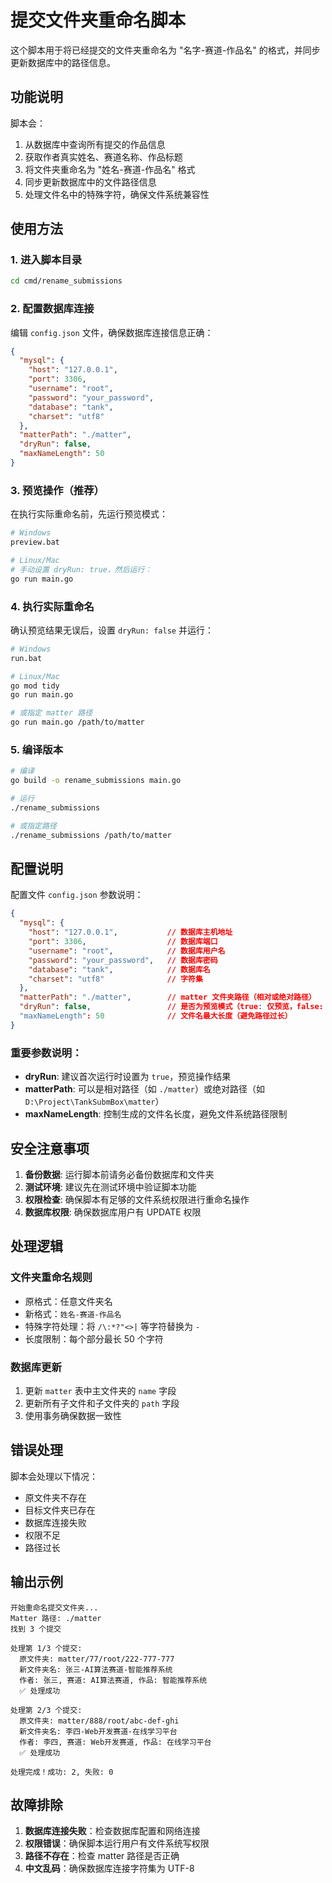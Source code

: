 # 提交文件夹重命名脚本

这个脚本用于将已经提交的文件夹重命名为 "名字-赛道-作品名" 的格式，并同步更新数据库中的路径信息。

## 功能说明

脚本会：
1. 从数据库中查询所有提交的作品信息
2. 获取作者真实姓名、赛道名称、作品标题
3. 将文件夹重命名为 "姓名-赛道-作品名" 格式
4. 同步更新数据库中的文件路径信息
5. 处理文件名中的特殊字符，确保文件系统兼容性

## 使用方法

### 1. 进入脚本目录
```bash
cd cmd/rename_submissions
```

### 2. 配置数据库连接
编辑 `config.json` 文件，确保数据库连接信息正确：
```json
{
  "mysql": {
    "host": "127.0.0.1",
    "port": 3306,
    "username": "root",
    "password": "your_password",
    "database": "tank",
    "charset": "utf8"
  },
  "matterPath": "./matter",
  "dryRun": false,
  "maxNameLength": 50
}
```

### 3. 预览操作（推荐）
在执行实际重命名前，先运行预览模式：
```bash
# Windows
preview.bat

# Linux/Mac
# 手动设置 dryRun: true，然后运行：
go run main.go
```

### 4. 执行实际重命名
确认预览结果无误后，设置 `dryRun: false` 并运行：
```bash
# Windows
run.bat

# Linux/Mac
go mod tidy
go run main.go

# 或指定 matter 路径
go run main.go /path/to/matter
```

### 5. 编译版本
```bash
# 编译
go build -o rename_submissions main.go

# 运行
./rename_submissions

# 或指定路径
./rename_submissions /path/to/matter
```

## 配置说明

配置文件 `config.json` 参数说明：

```json
{
  "mysql": {
    "host": "127.0.0.1",           // 数据库主机地址
    "port": 3306,                  // 数据库端口
    "username": "root",            // 数据库用户名
    "password": "your_password",   // 数据库密码
    "database": "tank",            // 数据库名
    "charset": "utf8"              // 字符集
  },
  "matterPath": "./matter",        // matter 文件夹路径（相对或绝对路径）
  "dryRun": false,                 // 是否为预览模式（true: 仅预览，false: 执行操作）
  "maxNameLength": 50              // 文件名最大长度（避免路径过长）
}
```

### 重要参数说明：

- **dryRun**: 建议首次运行时设置为 `true`，预览操作结果
- **matterPath**: 可以是相对路径（如 `./matter`）或绝对路径（如 `D:\Project\TankSubmBox\matter`）
- **maxNameLength**: 控制生成的文件名长度，避免文件系统路径限制

## 安全注意事项

1. **备份数据**: 运行脚本前请务必备份数据库和文件夹
2. **测试环境**: 建议先在测试环境中验证脚本功能
3. **权限检查**: 确保脚本有足够的文件系统权限进行重命名操作
4. **数据库权限**: 确保数据库用户有 UPDATE 权限

## 处理逻辑

### 文件夹重命名规则
- 原格式：任意文件夹名
- 新格式：`姓名-赛道-作品名`
- 特殊字符处理：将 `/\:*?"<>|` 等字符替换为 `-`
- 长度限制：每个部分最长 50 个字符

### 数据库更新
1. 更新 `matter` 表中主文件夹的 `name` 字段
2. 更新所有子文件和子文件夹的 `path` 字段
3. 使用事务确保数据一致性

## 错误处理

脚本会处理以下情况：
- 原文件夹不存在
- 目标文件夹已存在
- 数据库连接失败
- 权限不足
- 路径过长

## 输出示例

```
开始重命名提交文件夹...
Matter 路径: ./matter
找到 3 个提交

处理第 1/3 个提交:
  原文件夹: matter/77/root/222-777-777
  新文件夹名: 张三-AI算法赛道-智能推荐系统
  作者: 张三, 赛道: AI算法赛道, 作品: 智能推荐系统
  ✅ 处理成功

处理第 2/3 个提交:
  原文件夹: matter/888/root/abc-def-ghi
  新文件夹名: 李四-Web开发赛道-在线学习平台
  作者: 李四, 赛道: Web开发赛道, 作品: 在线学习平台
  ✅ 处理成功

处理完成！成功: 2, 失败: 0
```

## 故障排除

1. **数据库连接失败**：检查数据库配置和网络连接
2. **权限错误**：确保脚本运行用户有文件系统写权限
3. **路径不存在**：检查 matter 路径是否正确
4. **中文乱码**：确保数据库连接字符集为 UTF-8